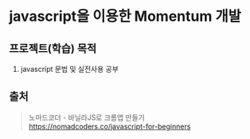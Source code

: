 # javascript을 이용한 Momentum 개발

프로젝트(학습) 목적
-------------
1. javascript 문법 및 실전사용 공부

출처
-------------
> 노마드코더 - 바닐라JS로 크롬앱 만들기
> https://nomadcoders.co/javascript-for-beginners
